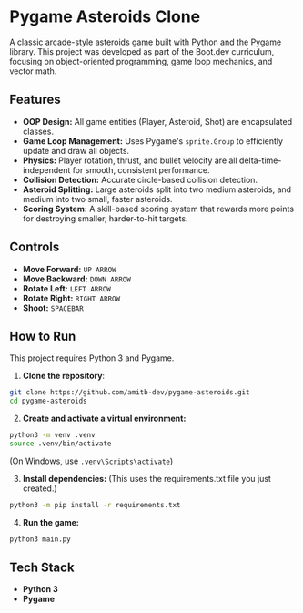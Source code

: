 # Pygame Asteroids Clone

A classic arcade-style asteroids game built with Python and the Pygame library. This project was developed as part of the Boot.dev curriculum, focusing on object-oriented programming, game loop mechanics, and vector math.

## Features

* **OOP Design:** All game entities (Player, Asteroid, Shot) are encapsulated classes.
* **Game Loop Management:** Uses Pygame's `sprite.Group` to efficiently update and draw all objects.
* **Physics:** Player rotation, thrust, and bullet velocity are all delta-time-independent for smooth, consistent performance.
* **Collision Detection:** Accurate circle-based collision detection.
* **Asteroid Splitting:** Large asteroids split into two medium asteroids, and medium into two small, faster asteroids.
* **Scoring System:** A skill-based scoring system that rewards more points for destroying smaller, harder-to-hit targets.

## Controls

* **Move Forward:** `UP ARROW`
* **Move Backward:** `DOWN ARROW`
* **Rotate Left:** `LEFT ARROW`
* **Rotate Right:** `RIGHT ARROW`
* **Shoot:** `SPACEBAR`

## How to Run

This project requires Python 3 and Pygame.

1. **Clone the repository**:

```bash
git clone https://github.com/amitb-dev/pygame-asteroids.git
cd pygame-asteroids
```

2. **Create and activate a virtual environment:**

```bash
python3 -m venv .venv
source .venv/bin/activate
```

(On Windows, use `.venv\Scripts\activate`)

3. **Install dependencies:**
(This uses the requirements.txt file you just created.)
```bash
python3 -m pip install -r requirements.txt
```

4. **Run the game:**
```bash
python3 main.py
```

## Tech Stack

* **Python 3**
* **Pygame**